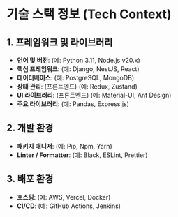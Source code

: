 # 기술 스택 정보 (Tech Context)

## 1. 프레임워크 및 라이브러리  
- **언어 및 버전**: (예: Python 3.11, Node.js v20.x)  
- **핵심 프레임워크**: (예: Django, NestJS, React)  
- **데이터베이스**: (예: PostgreSQL, MongoDB)  
- **상태 관리**: (프론트엔드) (예: Redux, Zustand)  
- **UI 라이브러리**: (프론트엔드) (예: Material-UI, Ant Design)  
- **주요 라이브러리**: (예: Pandas, Express.js)

## 2. 개발 환경  
- **패키지 매니저**: (예: Pip, Npm, Yarn)  
- **Linter / Formatter**: (예: Black, ESLint, Prettier)

## 3. 배포 환경  
- **호스팅**: (예: AWS, Vercel, Docker)  
- **CI/CD**: (예: GitHub Actions, Jenkins)

